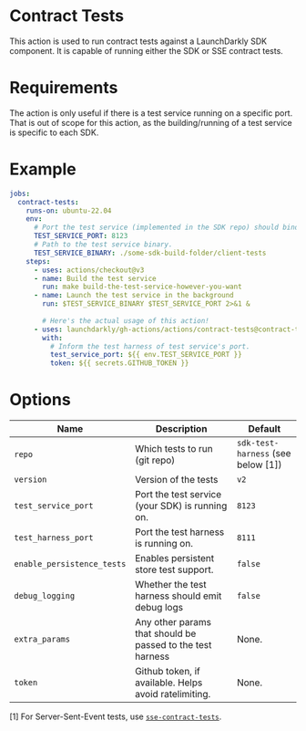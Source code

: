 # Contract Tests

This action is used to run contract tests against a LaunchDarkly SDK component. It is capable
of running either the SDK or SSE contract tests.

# Requirements

The action is only useful if there is a test service running on a specific port. That is out
of scope for this action, as the building/running of a test service is specific to each SDK.

# Example

```yml
jobs:
  contract-tests:
    runs-on: ubuntu-22.04
    env:
      # Port the test service (implemented in the SDK repo) should bind to.
      TEST_SERVICE_PORT: 8123
      # Path to the test service binary. 
      TEST_SERVICE_BINARY: ./some-sdk-build-folder/client-tests
    steps:
      - uses: actions/checkout@v3
      - name: Build the test service
        run: make build-the-test-service-however-you-want
      - name: Launch the test service in the background
        run: $TEST_SERVICE_BINARY $TEST_SERVICE_PORT 2>&1 &
        
        # Here's the actual usage of this action!
      - uses: launchdarkly/gh-actions/actions/contract-tests@contract-tests-v1.1.0
        with:
          # Inform the test harness of test service's port.
          test_service_port: ${{ env.TEST_SERVICE_PORT }}
          token: ${{ secrets.GITHUB_TOKEN }}
```

# Options

| Name                       | Description                                                | Default                            |
|----------------------------|------------------------------------------------------------|------------------------------------|
| `repo`                     | Which tests to run (git repo)                              | `sdk-test-harness` (see below [1]) |
| `version`                  | Version of the tests                                       | `v2`                               |
| `test_service_port`        | Port the test service (your SDK) is running on.            | `8123`                             |
| `test_harness_port`        | Port the test harness is running on.                       | `8111`                             |
| `enable_persistence_tests` | Enables persistent store test support.                     | `false`                            |
| `debug_logging`            | Whether the test harness should emit debug logs            | `false`                            |
| `extra_params`             | Any other params that should be passed to the test harness | None.                              |
| `token`                    | Github token, if available. Helps avoid ratelimiting.      | None.                              |

[1] For Server-Sent-Event tests, use [`sse-contract-tests`](https://github.com/launchdarkly/sse-contract-tests).
